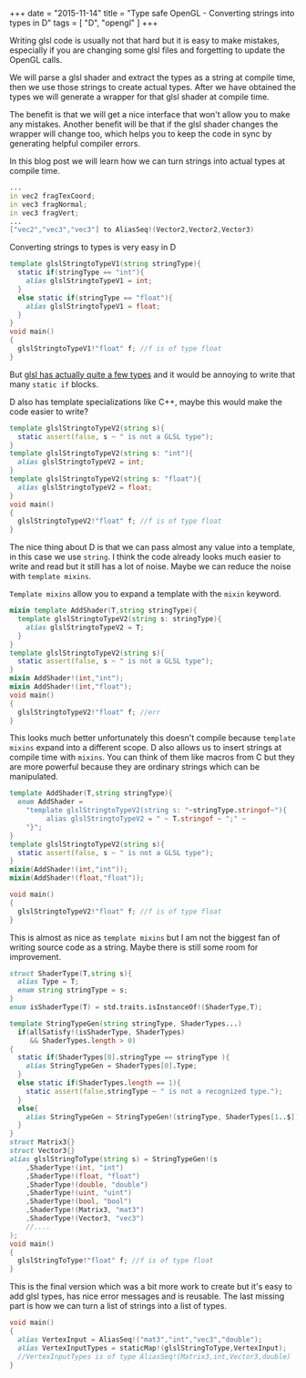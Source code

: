 +++
date        = "2015-11-14"
title       =  "Type safe OpenGL - Converting strings into types in D"
tags        = [ "D", "opengl" ]
+++

Writing glsl code is usually not that hard but it is easy to make mistakes, especially if you are changing some glsl files and forgetting to update the OpenGL calls.


We will parse a glsl shader and extract the types as a string at compile time, then we use those strings to create actual types. After we have obtained the types we will generate a wrapper for that glsl shader at compile time.

The benefit is that we will get a nice interface that won't allow you to make any mistakes. Another benefit will be that if the glsl shader changes the wrapper will change too, which helps you to keep the code in sync by generating helpful compiler errors.

In this blog post we will learn how we can turn strings into actual types at compile time.
~~~d
...
in vec2 fragTexCoord;
in vec3 fragNormal;
in vec3 fragVert;
...
["vec2","vec3","vec3"] to AliasSeq!(Vector2,Vector2,Vector3)
~~~

Converting strings to types is very easy in D
~~~d
template glslStringtoTypeV1(string stringType){
  static if(stringType == "int"){
    alias glslStringtoTypeV1 = int;
  }
  else static if(stringType == "float"){
    alias glslStringtoTypeV1 = float;
  }
}
void main()
{
  glslStringtoTypeV1!"float" f; //f is of type float
}
~~~

But [glsl has actually quite a few types](https://www.opengl.org/registry/doc/GLSLangSpec.4.40.pdf) and it would be annoying to  write that many `static if` blocks.

D also has template specializations like C++, maybe this would make the code easier to write?

~~~d
template glslStringtoTypeV2(string s){
  static assert(false, s ~ " is not a GLSL type");
}
template glslStringtoTypeV2(string s: "int"){
  alias glslStringtoTypeV2 = int;
}
template glslStringtoTypeV2(string s: "float"){
  alias glslStringtoTypeV2 = float;
}
void main()
{
  glslStringtoTypeV2!"float" f; //f is of type float
}
~~~
The nice thing about D is that we can pass almost any value into a template, in this case we use `string`. I think the code already looks much easier to write and read but it still has a lot of noise. Maybe we can reduce the noise with `template mixins`.

`Template mixins` allow you to expand a template with the `mixin` keyword.

~~~d
mixin template AddShader(T,string stringType){
  template glslStringtoTypeV2(string s: stringType){
    alias glslStringtoTypeV2 = T;
  }
}
template glslStringtoTypeV2(string s){
  static assert(false, s ~ " is not a GLSL type");
}
mixin AddShader!(int,"int");
mixin AddShader!(int,"float");
void main()
{
  glslStringtoTypeV2!"float" f; //err
}
~~~

This looks much better unfortunately this doesn't compile because `template mixins` expand into a different scope. D also allows us to insert strings at compile time with `mixins`. You can think of them like macros from C but they are more powerful because they are ordinary strings which can be manipulated.

~~~d
template AddShader(T,string stringType){
  enum AddShader = 
    "template glslStringtoTypeV2(string s: "~stringType.stringof~"){
         alias glslStringtoTypeV2 = " ~ T.stringof ~ ";" ~
    "}";
}
template glslStringtoTypeV2(string s){
  static assert(false, s ~ " is not a GLSL type");
}
mixin(AddShader!(int,"int"));
mixin(AddShader!(float,"float"));

void main()
{
  glslStringtoTypeV2!"float" f; //f is of type float
}
~~~
This is almost as nice as `template mixins` but I am not the biggest fan of writing source code as a string. Maybe there is still some room for improvement.

~~~d
struct ShaderType(T,string s){
  alias Type = T;
  enum string stringType = s;
}
enum isShaderType(T) = std.traits.isInstanceOf!(ShaderType,T);

template StringTypeGen(string stringType, ShaderTypes...)
  if(allSatisfy!(isShaderType, ShaderTypes)
     && ShaderTypes.length > 0)
{
  static if(ShaderTypes[0].stringType == stringType ){
    alias StringTypeGen = ShaderTypes[0].Type;
  }
  else static if(ShaderTypes.length == 1){
    static assert(false,stringType ~ " is not a recognized type.");
  }
  else{
    alias StringTypeGen = StringTypeGen!(stringType, ShaderTypes[1..$]);
  }
}
struct Matrix3{}
struct Vector3{}
alias glslStringToType(string s) = StringTypeGen!(s
    ,ShaderType!(int, "int")
    ,ShaderType!(float, "float")
    ,ShaderType!(double, "double")
    ,ShaderType!(uint, "uint")
    ,ShaderType!(bool, "bool")
    ,ShaderType!(Matrix3, "mat3")
    ,ShaderType!(Vector3, "vec3")
    //....
);
void main()
{
  glslStringToType!"float" f; //f is of type float
}
~~~

This is the final version which was a bit more work to create but it's easy to add glsl types, has nice error messages and is reusable. The last missing part is how we can turn a list of strings into a list of types.

~~~d
void main()
{
  alias VertexInput = AliasSeq!("mat3","int","vec3","double");
  alias VertexInputTypes = staticMap!(glslStringToType,VertexInput);
  //VertexInputTypes is of type AliasSeq!(Matrix3,int,Vector3,double)
}
~~~

